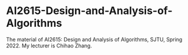 # AI2615-Design-and-Analysis-of-Algorithms
The material of AI2615: Design and Analysis of Algorithms, SJTU, Spring 2022.
My lecturer is Chihao Zhang.

